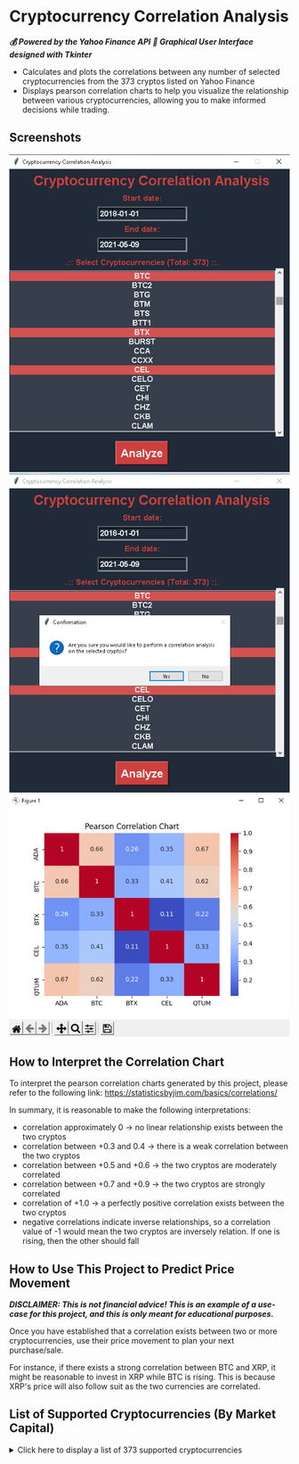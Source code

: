 # Cryptocurrency Correlation Analysis
***:moneybag: Powered by the Yahoo Finance API***
***:art: Graphical User Interface designed with Tkinter***
* Calculates and plots the correlations between any number of selected cryptocurrencies from the 373 cryptos listed on Yahoo Finance
* Displays pearson correlation charts to help you visualize the relationship between various cryptocurrencies, allowing you to make informed decisions while trading.

## Screenshots
![Main Screen](https://github.com/abdulalikhan/Cryptocurrency-Correlation-Analysis/blob/main/1.png?raw=true)
![Confirmation Message](https://github.com/abdulalikhan/Cryptocurrency-Correlation-Analysis/blob/main/2.png?raw=true)
![Pearson Correlation Chart](https://github.com/abdulalikhan/Cryptocurrency-Correlation-Analysis/blob/main/3.png?raw=true)

## How to Interpret the Correlation Chart
To interpret the pearson correlation charts generated by this project, please refer to the following link:
<https://statisticsbyjim.com/basics/correlations/>

In summary, it is reasonable to make the following interpretations:
- correlation approximately 0 -> no linear relationship exists between the two cryptos
- correlation between +0.3 and 0.4 -> there is a weak correlation between the two cryptos
- correlation between +0.5 and +0.6 -> the two cryptos are moderately correlated
- correlation between +0.7 and +0.9 -> the two cryptos are strongly correlated
- correlation of +1.0 -> a perfectly positive correlation exists between the two cryptos
- negative correlations indicate inverse relationships, so a correlation value of -1 would mean the two cryptos are inversely relation. If one is rising, then the other should fall

## How to Use This Project to Predict Price Movement
___DISCLAIMER: This is not financial advice! This is an example of a use-case for this project, and this is only meant for educational purposes.___

Once you have established that a correlation exists between two or more cryptocurrencies, use their price movement to plan your next purchase/sale.

For instance, if there exists a strong correlation between BTC and XRP, it might be reasonable to invest in XRP while BTC is rising. This is because XRP's price will also follow suit as the two currencies are correlated.

## List of Supported Cryptocurrencies (By Market Capital)
<details>
    <summary>Click here to display a list of 373 supported cryptocurrencies</summary>
        <p>BTC</p>
        <p>ETH</p>
        <p>BNB</p>
        <p>DOGE</p>
        <p>XRP</p>
        <p>USDT</p>
        <p>ADA</p>
        <p>DOT1</p>
        <p>BCH</p>
        <p>LTC</p>
        <p>UNI3</p>
        <p>LINK</p>
        <p>VET</p>
        <p>ETC</p>
        <p>XLM</p>
        <p>USDC</p>
        <p>SOL1</p>
        <p>THETA</p>
        <p>TRX</p>
        <p>FIL</p>
        <p>EOS</p>
        <p>XMR</p>
        <p>NEO</p>
        <p>BSV</p>
        <p>MIOTA</p>
        <p>LUNA1</p>
        <p>ATOM1</p>
        <p>AAVE</p>
        <p>HEX</p>
        <p>XTZ</p>
        <p>AVAX</p>
        <p>BTT1</p>
        <p>MKR</p>
        <p>ALGO</p>
        <p>CRO</p>
        <p>DASH</p>
        <p>CTC1</p>
        <p>MATIC</p>
        <p>ZEC</p>
        <p>COMP</p>
        <p>KSM</p>
        <p>XEM</p>
        <p>WAVES</p>
        <p>EGLD</p>
        <p>CHZ</p>
        <p>QTUM</p>
        <p>DCR</p>
        <p>ZIL</p>
        <p>HBAR</p>
        <p>MANA</p>
        <p>BTG</p>
        <p>SNX</p>
        <p>STX1</p>
        <p>ENJ</p>
        <p>BAT</p>
        <p>TFUEL</p>
        <p>SUSHI</p>
        <p>DGB</p>
        <p>GRT2</p>
        <p>SC</p>
        <p>ONT</p>
        <p>YFI</p>
        <p>ICX</p>
        <p>CCXX</p>
        <p>OMG</p>
        <p>DFI</p>
        <p>ZRX</p>
        <p>UMA</p>
        <p>RVN</p>
        <p>BCD</p>
        <p>CEL</p>
        <p>HNT1</p>
        <p>NANO</p>
        <p>BNT</p>
        <p>ZEN</p>
        <p>XDC</p>
        <p>ONE2</p>
        <p>LSK</p>
        <p>CELO</p>
        <p>XVG</p>
        <p>XWC</p>
        <p>IOST</p>
        <p>ANKR</p>
        <p>TUSD</p>
        <p>ARRR</p>
        <p>CRV</p>
        <p>VGX</p>
        <p>AR</p>
        <p>KNC</p>
        <p>AMP1</p>
        <p>SNT</p>
        <p>LRC</p>
        <p>VTHO</p>
        <p>CKB</p>
        <p>MIR1</p>
        <p>STORJ</p>
        <p>REP</p>
        <p>GLM</p>
        <p>IOTX</p>
        <p>SRM</p>
        <p>FUN</p>
        <p>KAVA</p>
        <p>BTS</p>
        <p>QNT</p>
        <p>ABBC</p>
        <p>STEEM</p>
        <p>ANT</p>
        <p>ARDR</p>
        <p>FET</p>
        <p>KMD</p>
        <p>EWT</p>
        <p>CVC</p>
        <p>STRAX</p>
        <p>ETN</p>
        <p>MAID</p>
        <p>MCO</p>
        <p>NKN</p>
        <p>BAND</p>
        <p>GNO</p>
        <p>WAXP</p>
        <p>RLC</p>
        <p>KIN</p>
        <p>SYS</p>
        <p>MED</p>
        <p>BTM</p>
        <p>WAN</p>
        <p>XHV</p>
        <p>ARK</p>
        <p>NU</p>
        <p>HNS</p>
        <p>PPT</p>
        <p>HNC</p>
        <p>MTL</p>
        <p>VLX</p>
        <p>AION</p>
        <p>OXT</p>
        <p>XNM</p>
        <p>AVA</p>
        <p>TWT</p>
        <p>COTI</p>
        <p>FIRO</p>
        <p>TOMO</p>
        <p>META</p>
        <p>HIVE</p>
        <p>RDD</p>
        <p>DIVI</p>
        <p>ELA</p>
        <p>MONA</p>
        <p>ATRI</p>
        <p>MLN</p>
        <p>DNT</p>
        <p>REV</p>
        <p>MARO</p>
        <p>IRIS</p>
        <p>BCN</p>
        <p>PAC</p>
        <p>NYE</p>
        <p>GAS</p>
        <p>ADX</p>
        <p>PHA</p>
        <p>WTC</p>
        <p>CRU</p>
        <p>AE</p>
        <p>CSC</p>
        <p>SAPP</p>
        <p>BEAM</p>
        <p>KDA</p>
        <p>NRG</p>
        <p>NULS</p>
        <p>PIVX</p>
        <p>NXS</p>
        <p>VRA</p>
        <p>TT</p>
        <p>ERG</p>
        <p>MWC</p>
        <p>GRS</p>
        <p>FSN</p>
        <p>HC</p>
        <p>SRK</p>
        <p>GRN</p>
        <p>WICC</p>
        <p>APL</p>
        <p>SERO</p>
        <p>ZNN</p>
        <p>WOZX</p>
        <p>XNC</p>
        <p>DAG</p>
        <p>CTXC</p>
        <p>EMC2</p>
        <p>LOKI</p>
        <p>VSYS</p>
        <p>LBC</p>
        <p>GXC</p>
        <p>PAI</p>
        <p>SOLVE</p>
        <p>VITE</p>
        <p>RBTC</p>
        <p>NIM</p>
        <p>MHC</p>
        <p>VTC</p>
        <p>AXEL</p>
        <p>FIO</p>
        <p>PCX</p>
        <p>SKY</p>
        <p>MASS</p>
        <p>NXT</p>
        <p>NAS</p>
        <p>GRIN</p>
        <p>DGD</p>
        <p>DCN</p>
        <p>DERO</p>
        <p>NEBL</p>
        <p>WABI</p>
        <p>OBSR</p>
        <p>BDX</p>
        <p>PZM</p>
        <p>SBD</p>
        <p>CET</p>
        <p>BIP</p>
        <p>GO</p>
        <p>SALT</p>
        <p>NAV</p>
        <p>GBYTE</p>
        <p>KRT</p>
        <p>VIA</p>
        <p>QASH</p>
        <p>VERI</p>
        <p>GAME</p>
        <p>XSN</p>
        <p>DNA1</p>
        <p>AEON</p>
        <p>XDN</p>
        <p>PART</p>
        <p>PI</p>
        <p>VITAE</p>
        <p>QRL</p>
        <p>BHD</p>
        <p>CUT</p>
        <p>ETP</p>
        <p>NMC</p>
        <p>WGR</p>
        <p>FCT</p>
        <p>POA</p>
        <p>PPC</p>
        <p>BURST</p>
        <p>RINGX</p>
        <p>BLOCK</p>
        <p>ZANO</p>
        <p>PAY</p>
        <p>HPB</p>
        <p>SMART</p>
        <p>VAL1</p>
        <p>ACT</p>
        <p>DMCH</p>
        <p>TRUE</p>
        <p>CMT1</p>
        <p>MAN</p>
        <p>ZEL</p>
        <p>DYN</p>
        <p>XMC</p>
        <p>BEPRO</p>
        <p>UBQ</p>
        <p>NLG</p>
        <p>RSTR</p>
        <p>HTML</p>
        <p>ADK</p>
        <p>MRX</p>
        <p>YOYOW</p>
        <p>NVT</p>
        <p>NIX</p>
        <p>BPS</p>
        <p>ZYN</p>
        <p>ACH</p>
        <p>LCC</p>
        <p>BTC2</p>
        <p>AMB</p>
        <p>GLEEC</p>
        <p>SCC3</p>
        <p>PLC</p>
        <p>CHI</p>
        <p>SNGLS</p>
        <p>BHP</p>
        <p>TERA</p>
        <p>FLO</p>
        <p>FTC</p>
        <p>FO</p>
        <p>XMY</p>
        <p>DTEP</p>
        <p>WINGS</p>
        <p>DMD</p>
        <p>NYZO</p>
        <p>INT</p>
        <p>PHR</p>
        <p>BLK</p>
        <p>XLT</p>
        <p>SFT</p>
        <p>BCA</p>
        <p>GHOST1</p>
        <p>IDNA</p>
        <p>INSTAR</p>
        <p>XST</p>
        <p>MIR</p>
        <p>VEX</p>
        <p>AYA</p>
        <p>HTDF</p>
        <p>XRC</p>
        <p>DIME</p>
        <p>ILC</p>
        <p>SCP</p>
        <p>XBY</p>
        <p>OTO</p>
        <p>GRC</p>
        <p>CRW</p>
        <p>IOC</p>
        <p>USNBT</p>
        <p>CURE</p>
        <p>HYC</p>
        <p>FAIR</p>
        <p>VIN</p>
        <p>SUB</p>
        <p>XAS</p>
        <p>GHOST</p>
        <p>SONO1</p>
        <p>OWC</p>
        <p>PMEER</p>
        <p>POLIS</p>
        <p>GCC1</p>
        <p>BPC</p>
        <p>MGO</p>
        <p>QRK</p>
        <p>MBC</p>
        <p>ERK</p>
        <p>EDG</p>
        <p>DDK</p>
        <p>NPC</p>
        <p>OURO</p>
        <p>HSS</p>
        <p>ATB</p>
        <p>FRST</p>
        <p>COMP1</p>
        <p>CLAM</p>
        <p>NLC2</p>
        <p>ECC</p>
        <p>UNO</p>
        <p>COLX</p>
        <p>ECA</p>
        <p>LKK</p>
        <p>ALIAS</p>
        <p>FLASH</p>
        <p>MOAC</p>
        <p>BONO</p>
        <p>DUN</p>
        <p>TUBE</p>
        <p>SPHR</p>
        <p>RBY</p>
        <p>AIB</p>
        <p>MINT</p>
        <p>XUC</p>
        <p>CCA</p>
        <p>SHIFT</p>
        <p>JDC</p>
        <p>MTC2</p>
        <p>MIDAS</p>
        <p>SLS</p>
        <p>DCY</p>
        <p>LRG</p>
        <p>XLQ</p>
        <p>BRC</p>
        <p>XCP</p>
        <p>BTX</p>
        <p>VBK</p>
        <p>YEP</p>
        <p>BST</p>
</details>